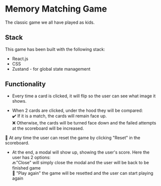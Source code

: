 # Memory Matching Game

The classic game we all have played as kids.

## Stack
This game has been built with the following stack:
* React.js
* CSS
* Zustand - for global state management

## Functionality
- Every time a card is clicked, it will flip so the user can see what image it shows. <br/>

- When 2 cards are clicked, under the hood they will be compared: <br/>
:heavy_check_mark: If it is a match, the cards will remain face up.<br/>
:x: Otherwise, the cards will be turned face down and the failed attempts at the scoreboard will be increased.<br/>

:arrows_counterclockwise: At any time the user can reset the game by clicking "Reset" in the scoreboard.<br/>

- At the end, a modal will show up, showing the user's score. Here the user has 2 options: <br/>
  :back:"Close" will simply close the modal and the user will be back to be finished game <br/>
  :arrows_counterclockwise: "Play again" the game will be resetted and the user can start playing again <br/>
